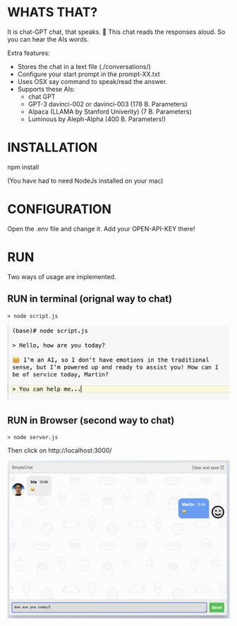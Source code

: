 # WHATS THAT?

It is chat-GPT chat, that speaks.
🤖 This chat reads the responses aloud.
So you can hear the AIs words.

Extra features:
- Stores the chat in a text file (./conversations/)
- Configure your start prompt in the prompt-XX.txt
- Uses OSX say command to speak/read the answer.
- Supports these AIs:
    * chat GPT
    * GPT-3 davinci-002 or davinci-003 (178 B. Parameters)
    * Alpaca (LLAMA by Stanford Univerity) (7 B. Parameters)
    * Luminous by Aleph-Alpha (400 B. Parameters!)


# INSTALLATION

npm install

(You have had to need NodeJs installed on your mac)

# CONFIGURATION

Open the .env file and change it.
Add your OPEN-API-KEY there!

# RUN
Two ways of usage are implemented.

## RUN in terminal (orignal way to chat)

```console
> node script.js
```

<img src="screenshots/terminal.png">


## RUN in Browser (second way to chat)

```console
> node server.js
```

Then click on http://localhost:3000/

<img src="screenshots/web.png">


